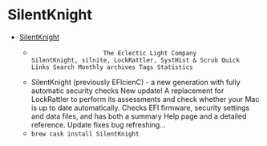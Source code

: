 # SilentKnight
- [SilentKnight](https://eclecticlight.co/lockrattler-systhist/)
  -  						The Eclectic Light Company					 SilentKnight, silnite, LockRattler, SystHist & Scrub Quick Links Search Monthly archives Tags Statistics
  - SilentKnight (previously EFIcienC) - a new generation with fully automatic security checks New update! A replacement for LockRattler to perform its assessments and check whether your Mac is up to date automatically. Checks EFI firmware, security settings and data files, and has both a summary Help page and a detailed reference. Update fixes bug refreshing…
  - `brew cask install SilentKnight`
